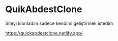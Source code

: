 # QuikAbdestClone
Siteyi klonladım sadece kendimi geliştirmek istedim

https://quickapdestclone.netlify.app/
